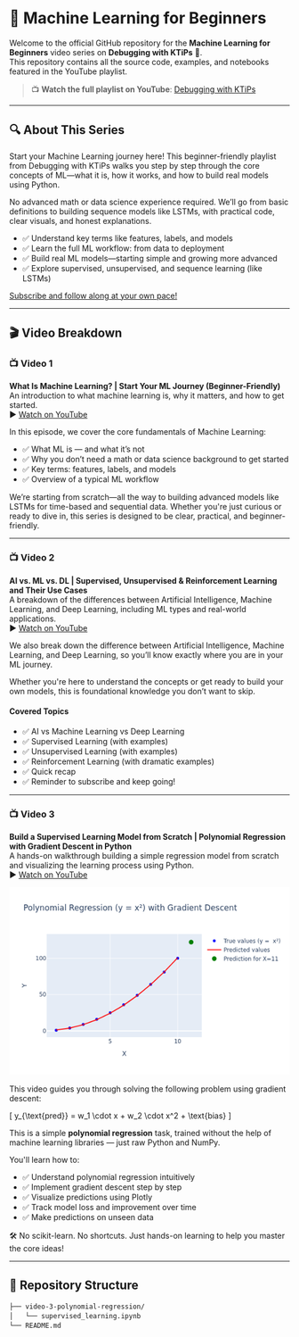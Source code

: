 # 📘 Machine Learning for Beginners

Welcome to the official GitHub repository for the **Machine Learning for Beginners** video series on **Debugging with KTiPs** 🎥.  
This repository contains all the source code, examples, and notebooks featured in the YouTube playlist.

> 📺 **Watch the full playlist on YouTube**: [Debugging with KTiPs](https://www.youtube.com/playlist?list=PLFj4gH4BU2fIUI4JnG8PCKA-r8almDDRU)

---

## 🔍 About This Series

Start your Machine Learning journey here!
This beginner-friendly playlist from Debugging with KTiPs walks you step by step through the core concepts of ML—what it is, how it works, and how to build real models using Python.

No advanced math or data science experience required.
We’ll go from basic definitions to building sequence models like LSTMs, with practical code, clear visuals, and honest explanations.

- ✅ Understand key terms like features, labels, and models
- ✅ Learn the full ML workflow: from data to deployment
- ✅ Build real ML models—starting simple and growing more advanced
- ✅ Explore supervised, unsupervised, and sequence learning (like LSTMs)

[Subscribe and follow along at your own pace!](youtube.com/channel/UCc12pd-7Kyg73mU4cbW-mzg?sub_confirmation=1)

---

## 🎬 Video Breakdown

### 📺 Video 1  
**What Is Machine Learning? | Start Your ML Journey (Beginner-Friendly)**  
An introduction to what machine learning is, why it matters, and how to get started.  
▶️ [Watch on YouTube](https://youtu.be/w-ZzzWOFp-M)

In this episode, we cover the core fundamentals of Machine Learning:

- ✅ What ML is — and what it’s not
- ✅ Why you don’t need a math or data science background to get started
- ✅ Key terms: features, labels, and models
- ✅ Overview of a typical ML workflow

We’re starting from scratch—all the way to building advanced models like LSTMs for time-based and sequential data. Whether you're just curious or ready to dive in, this series is designed to be clear, practical, and beginner-friendly.

---

### 📺 Video 2  
**AI vs. ML vs. DL | Supervised, Unsupervised & Reinforcement Learning and Their Use Cases**  
A breakdown of the differences between Artificial Intelligence, Machine Learning, and Deep Learning, including ML types and real-world applications.  
▶️ [Watch on YouTube](https://youtu.be/UtHYovSv41U)

We also break down the difference between Artificial Intelligence, Machine Learning, and Deep Learning, so you’ll know exactly where you are in your ML journey.

Whether you're here to understand the concepts or get ready to build your own models, this is foundational knowledge you don’t want to skip.

#### Covered Topics
- ✅ AI vs Machine Learning vs Deep Learning
- ✅ Supervised Learning (with examples)
- ✅ Unsupervised Learning (with examples)
- ✅ Reinforcement Learning (with dramatic examples)
- ✅ Quick recap
- ✅ Reminder to subscribe and keep going!

---

### 📺 Video 3  
**Build a Supervised Learning Model from Scratch | Polynomial Regression with Gradient Descent in Python**  
A hands-on walkthrough building a simple regression model from scratch and visualizing the learning process using Python.  
▶️ [Watch on YouTube](https://youtu.be/qcKl1bzla_o)

![Polynomial Regression Plot](video-3-polynomial-regression/polynomial_regression.png)

This video guides you through solving the following problem using gradient descent:

\[
y_{\text{pred}} = w_1 \cdot x + w_2 \cdot x^2 + \text{bias}
\]

This is a simple **polynomial regression** task, trained without the help of machine learning libraries — just raw Python and NumPy.

You'll learn how to:

- ✅ Understand polynomial regression intuitively  
- ✅ Implement gradient descent step by step  
- ✅ Visualize predictions using Plotly  
- ✅ Track model loss and improvement over time  
- ✅ Make predictions on unseen data  

🛠️ No scikit-learn. No shortcuts. Just hands-on learning to help you master the core ideas!

---

## 📂 Repository Structure

```bash
├── video-3-polynomial-regression/
│   └── supervised_learning.ipynb
└── README.md
